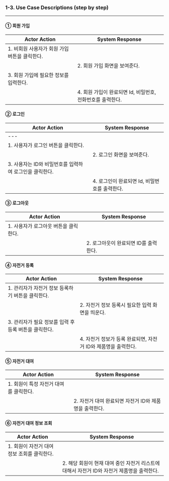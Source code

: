 ### 1-3. Use Case Descriptions (step by step)

---

#### ① 회원 가입

| Actor Action                                  | System Response                                            |
| --------------------------------------------- | ---------------------------------------------------------- |
| 1. 비회원 사용자가 회원 가입 버튼을 클릭한다. |                                                            |
|                                               | 2. 회원 가입 화면을 보여준다.                              |
| 3. 회원 가입에 필요한 정보를 입력한다.        |                                                            |
|                                               | 4. 회원 가입이 완료되면 Id, 비밀번호, 전화번호를 출력한다. |

#### ② 로그인

| Actor Action                                            | System Response                               |
| ------------------------------------------------------- | ------------------------------------------
--- |
| 1. 사용자가 로그인 버튼을 클릭한다.                     |                                               |
|                                                         | 2. 로그인 화면을 보여준다.                    |
| 3. 사용자는 ID와 비밀번호를 입력하여 로그인을 클릭한다. |                                               |
|                                                         | 4. 로그인이 완료되면 Id, 비밀번호를 출력한다. |

#### ③ 로그아웃

| Actor Action                          | System Response                       |
| ------------------------------------- | ------------------------------------- |
| 1. 사용자가 로그아웃 버튼을 클릭한다. |                                       |
|                                       | 2. 로그아웃이 완료되면 ID를 출력한다. |

#### ④ 자전거 등록

| Actor Action                                          | System Response                                                |
| ----------------------------------------------------- | -------------------------------------------------------------- |
| 1. 관리자가 자전거 정보 등록하기 버튼을 클릭한다.     |                                                                |
|                                                       | 2. 자전거 정보 등록시 필요한 입력 화면을 띄운다.               |
| 3. 관리자가 필요 정보를 입력 후 등록 버튼을 클릭한다. |                                                                |
|                                                       | 4. 자전거 정보가 등록 완료되면, 자전거 ID와 제품명을 출력한다. |

#### ⑤ 자전거 대여

| Actor Action                           | System Response                                        |
| -------------------------------------- | ------------------------------------------------------ |
| 1. 회원이 특정 자전거 대여를 클릭한다. |                                                        |
|                                        | 2. 자전거 대여 완료되면 자전거 ID와 제품명을 출력한다. |

#### ⑥ 자전거 대여 정보 조회

| Actor Action                                | System Response                                                                            |
| ------------------------------------------- | ------------------------------------------------------------------------------------------ |
| 1. 회원이 자전거 대여 정보 조회를 클릭한다. |                                                                                            |
|                                             | 2. 해당 회원이 현재 대여 중인 자전거 리스트에 대해서 자전거 ID와 자전거 제품명을 출력한다. |
